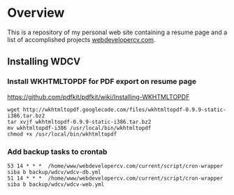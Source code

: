 # Overview

This is a repository of my personal web site containing a resume page and a list of accomplished projects [webdevelopercv.com](http://webdevelopercv.com).

## Installing WDCV

### Install WKHTMLTOPDF for PDF export on resume page

https://github.com/pdfkit/pdfkit/wiki/Installing-WKHTMLTOPDF

```
wget http://wkhtmltopdf.googlecode.com/files/wkhtmltopdf-0.9.9-static-i386.tar.bz2 
tar xvjf wkhtmltopdf-0.9.9-static-i386.tar.bz2
mv wkhtmltopdf-i386 /usr/local/bin/wkhtmltopdf
chmod +x /usr/local/bin/wkhtmltopdf
```

### Add backup tasks to crontab

    53 14 * * *  /home/www/webdevelopercv.com/current/script/cron-wrapper siba b backup/wdcv/wdcv-db.yml
    51 14 * * *  /home/www/webdevelopercv.com/current/script/cron-wrapper siba b backup/wdcv/wdcv-web.yml

